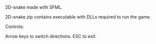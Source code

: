 2D-snake made with SFML.

2D-snake.zip contains executable with DLLs required to run the game.

Controls:

Arrow keys  to switch directions.
ESC to exit.